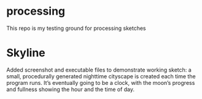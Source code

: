 processing
==========

This repo is my testing ground for processing sketches

Skyline
==========
Added screenshot and executable files to demonstrate working sketch: a small, procedurally generated nighttime cityscape is created each time the program runs. It’s eventually going to be a clock, with the moon’s progress and fullness showing the hour and the time of day.

